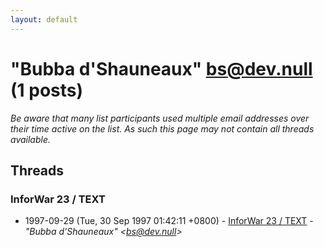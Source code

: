 ```yaml
---
layout: default
---
```


# "Bubba d'Shauneaux" <bs@dev.null> (1 posts)

_Be aware that many list participants used multiple email addresses over their time active on the list. As such this page may not contain all threads available._

## Threads

### InforWar 23 / TEXT
+ 1997-09-29 (Tue, 30 Sep 1997 01:42:11 +0800) - [InforWar 23 / TEXT](/archive/1997/09/7b00b25e5c09d31f04aff42a34ad3218530d3081601907a494ccd427d77e9525) - _"Bubba d'Shauneaux" \<bs@dev.null\>_

